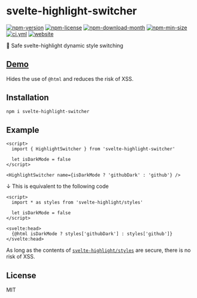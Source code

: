 <!----- BEGIN GHOST DOCS HEADER ----->

# svelte-highlight-switcher


<!----- BEGIN GHOST DOCS BADGES ----->
<a href="https://npmjs.com/package/svelte-highlight-switcher"><img src="https://img.shields.io/npm/v/svelte-highlight-switcher" alt="npm-version" /></a> <a href="https://npmjs.com/package/svelte-highlight-switcher"><img src="https://img.shields.io/npm/l/svelte-highlight-switcher" alt="npm-license" /></a> <a href="https://npmjs.com/package/svelte-highlight-switcher"><img src="https://img.shields.io/npm/dm/svelte-highlight-switcher" alt="npm-download-month" /></a> <a href="https://npmjs.com/package/svelte-highlight-switcher"><img src="https://img.shields.io/bundlephobia/min/svelte-highlight-switcher" alt="npm-min-size" /></a> <a href="https://github.com/jill64/svelte-highlight-switcher/actions/workflows/ci.yml"><img src="https://github.com/jill64/svelte-highlight-switcher/actions/workflows/ci.yml/badge.svg" alt="ci.yml" /></a> <a href="https://svelte-highlight-switcher.jill64.dev"><img src="https://img.shields.io/website?up_message=working&down_message=down&url=https%3A%2F%2Fsvelte-highlight-switcher.jill64.dev" alt="website" /></a>
<!----- END GHOST DOCS BADGES ----->


📍 Safe svelte-highlight dynamic style switching

## [Demo](https://svelte-highlight-switcher.jill64.dev)

<!----- END GHOST DOCS HEADER ----->

Hides the use of `@html` and reduces the risk of XSS.

## Installation

```sh
npm i svelte-highlight-switcher
```

## Example

```svelte
<script>
  import { HighlightSwitcher } from 'svelte-highlight-switcher'

  let isDarkMode = false
</script>

<HighlightSwitcher name={isDarkMode ? 'githubDark' : 'github'} />
```

↓ This is equivalent to the following code

```svelte
<script>
  import * as styles from 'svelte-highlight/styles'

  let isDarkMode = false
</script>

<svelte:head>
  {@html isDarkMode ? styles['githubDark'] : styles['github']}
</svelte:head>
```

As long as the contents of [`svelte-highlight/styles`](https://github.com/metonym/svelte-highlight#svelte-highlight) are secure, there is no risk of XSS.

<!----- BEGIN GHOST DOCS FOOTER ----->

## License

MIT

<!----- END GHOST DOCS FOOTER ----->
